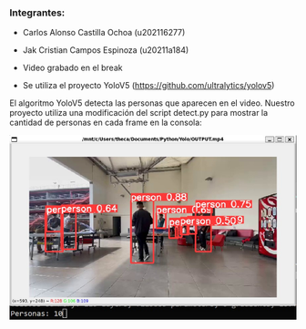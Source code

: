 ### Integrantes:
- Carlos Alonso Castilla Ochoa (u202116277)
- Jak Cristian Campos Espinoza (u20211a184)

- Video grabado en el break
- Se utiliza el proyecto YoloV5 (https://github.com/ultralytics/yolov5)

El algoritmo YoloV5 detecta las personas que aparecen en el video. Nuestro proyecto utiliza una modificación del script detect.py para mostrar la cantidad de personas en cada frame en la consola:

![Ejemplo](./Screenshot_1.jpg)